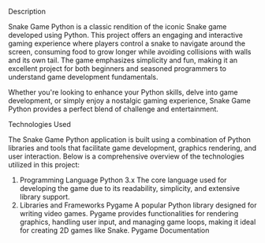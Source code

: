 Description

Snake Game Python is a classic rendition of the iconic Snake game developed using Python. This project offers an engaging and interactive gaming experience where players control a snake to navigate around the screen, consuming food to grow longer while avoiding collisions with walls and its own tail. The game emphasizes simplicity and fun, making it an excellent project for both beginners and seasoned programmers to understand game development fundamentals.

Whether you're looking to enhance your Python skills, delve into game development, or simply enjoy a nostalgic gaming experience, Snake Game Python provides a perfect blend of challenge and entertainment.

Technologies Used

The Snake Game Python application is built using a combination of Python libraries and tools that facilitate game development, graphics rendering, and user interaction. Below is a comprehensive overview of the technologies utilized in this project:

1. Programming Language
Python 3.x
The core language used for developing the game due to its readability, simplicity, and extensive library support.
2. Libraries and Frameworks
Pygame
A popular Python library designed for writing video games. Pygame provides functionalities for rendering graphics, handling user input, and managing game loops, making it ideal for creating 2D games like Snake.
Pygame Documentation
